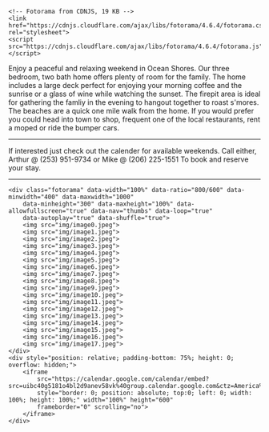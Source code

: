 <html>

<head>
    <!-- jQuery 1.8 or later, 33 KB -->
    <script src="https://ajax.googleapis.com/ajax/libs/jquery/1.11.1/jquery.min.js"></script>

    <!-- Fotorama from CDNJS, 19 KB -->
    <link href="https://cdnjs.cloudflare.com/ajax/libs/fotorama/4.6.4/fotorama.css" rel="stylesheet">
    <script src="https://cdnjs.cloudflare.com/ajax/libs/fotorama/4.6.4/fotorama.js"></script>
</head>



<body>
    Enjoy a peaceful and relaxing weekend in Ocean Shores. Our three bedroom, two bath home offers plenty of room for the family.
    The home includes a large deck perfect for enjoying your morning coffee and the sunrise or a glass of wine while watching the sunset.
    The firepit area is ideal for gathering the famliy in the evening to hangout together to roast s'mores. The beaches are a
    quick one mile walk from the home. If you would prefer you could head into town to shop, frequent one of the local restaurants, rent a
    moped or ride the bumper cars.
    <hr>
    If interested just check out the calender for available weekends.
    Call either,
    Arthur @ (253) 951-9734
    or
    Mike @ (206) 225-1551
    To book and reserve your stay.
    <hr>
    
    <div class="fotorama" data-width="100%" data-ratio="800/600" data-minwidth="400" data-maxwidth="1000"
        data-minheight="300" data-maxheight="100%" data-allowfullscreen="true" data-nav="thumbs" data-loop="true"
        data-autoplay="true" data-shuffle="true">
        <img src="img/image0.jpeg">
        <img src="img/image1.jpeg">
        <img src="img/image2.jpeg">
        <img src="img/image3.jpeg">
        <img src="img/image4.jpeg">
        <img src="img/image5.jpeg">
        <img src="img/image6.jpeg">
        <img src="img/image7.jpeg">
        <img src="img/image8.jpeg">
        <img src="img/image9.jpeg">
        <img src="img/image10.jpeg">
        <img src="img/image11.jpeg">
        <img src="img/image12.jpeg">
        <img src="img/image13.jpeg">
        <img src="img/image14.jpeg">
        <img src="img/image15.jpeg">
        <img src="img/image16.jpeg">
        <img src="img/image17.jpeg">
    </div>
    <div style="position: relative; padding-bottom: 75%; height: 0; overflow: hidden;">
        <iframe
            src="https://calendar.google.com/calendar/embed?src=uibc40g5181o4bl2d9anev58vk%40group.calendar.google.com&ctz=America%2FLos_Angeles"
            style="border: 0; position: absolute; top:0; left: 0; width: 100%; height: 100%;" width="100%" height="600"
            frameborder="0" scrolling="no">
        </iframe>
    </div>
</body>

</html>
